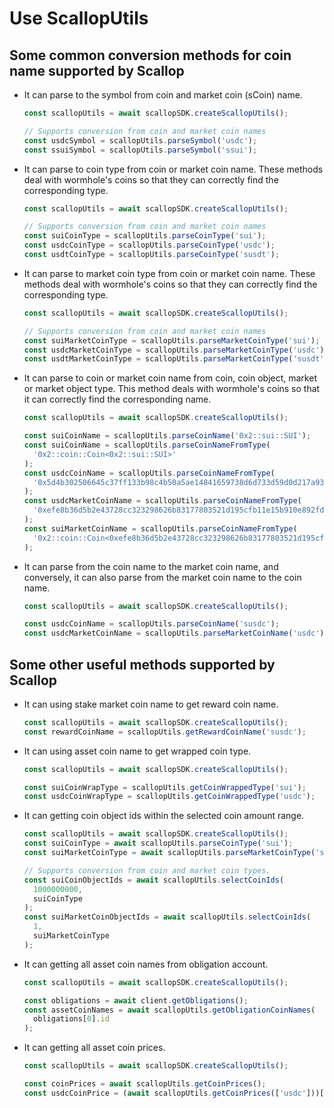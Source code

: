 # Use ScallopUtils

## Some common conversion methods for coin name supported by Scallop

- It can parse to the symbol from coin and market coin (sCoin) name.

  ```typescript
  const scallopUtils = await scallopSDK.createScallopUtils();

  // Supports conversion from coin and market coin names
  const usdcSymbol = scallopUtils.parseSymbol('usdc');
  const ssuiSymbol = scallopUtils.parseSymbol('ssui');
  ```

- It can parse to coin type from coin or market coin name. These methods deal with
  wormhole's coins so that they can correctly find the corresponding type.

  ```typescript
  const scallopUtils = await scallopSDK.createScallopUtils();

  // Supports conversion from coin and market coin names
  const suiCoinType = scallopUtils.parseCoinType('sui');
  const usdcCoinType = scallopUtils.parseCoinType('usdc');
  const usdtCoinType = scallopUtils.parseCoinType('susdt');
  ```

- It can parse to market coin type from coin or market coin name. These methods deal with
  wormhole's coins so that they can correctly find the corresponding type.

  ```typescript
  const scallopUtils = await scallopSDK.createScallopUtils();

  // Supports conversion from coin and market coin names
  const suiMarketCoinType = scallopUtils.parseMarketCoinType('sui');
  const usdcMarketCoinType = scallopUtils.parseMarketCoinType('usdc');
  const usdtMarketCoinType = scallopUtils.parseMarketCoinType('susdt');
  ```

- It can parse to coin or market coin name from coin, coin object, market or market object type. This method deals with wormhole's coins so that it can correctly find the corresponding name.

  ```typescript
  const scallopUtils = await scallopSDK.createScallopUtils();

  const suiCoinName = scallopUtils.parseCoinName('0x2::sui::SUI');
  const suiCoinName = scallopUtils.parseCoinNameFromType(
    '0x2::coin::Coin<0x2::sui::SUI>'
  );
  const usdcCoinName = scallopUtils.parseCoinNameFromType(
    '0x5d4b302506645c37ff133b98c4b50a5ae14841659738d6d733d59d0d217a93bf::coin::COIN'
  );
  const usdcMarketCoinName = scallopUtils.parseCoinNameFromType(
    '0xefe8b36d5b2e43728cc323298626b83177803521d195cfb11e15b910e892fddf::reserve::MarketCoin<0x2::sui::SUI>'
  );
  const suiMarketCoinName = scallopUtils.parseCoinNameFromType(
    '0x2::coin::Coin<0xefe8b36d5b2e43728cc323298626b83177803521d195cfb11e15b910e892fddf::reserve::MarketCoin<0x2::sui::SUI>>'
  );
  ```

- It can parse from the coin name to the market coin name, and conversely, it can also parse from the market coin name to the coin name.

  ```typescript
  const scallopUtils = await scallopSDK.createScallopUtils();

  const usdcCoinName = scallopUtils.parseCoinName('susdc');
  const usdcMarketCoinName = scallopUtils.parseMarketCoinName('usdc');
  ```

## Some other useful methods supported by Scallop

- It can using stake market coin name to get reward coin name.

  ```typescript
  const scallopUtils = await scallopSDK.createScallopUtils();
  const rewardCoinName = scallopUtils.getRewardCoinName('susdc');
  ```

- It can using asset coin name to get wrapped coin type.

  ```typescript
  const scallopUtils = await scallopSDK.createScallopUtils();

  const suiCoinWrapType = scallopUtils.getCoinWrappedType('sui');
  const usdcCoinWrapType = scallopUtils.getCoinWrappedType('usdc');
  ```

- It can getting coin object ids within the selected coin amount range.

  ```typescript
  const scallopUtils = await scallopSDK.createScallopUtils();
  const suiCoinType = await scallopUtils.parseCoinType('sui');
  const suiMarketCoinType = await scallopUtils.parseMarketCoinType('ssui');

  // Supports conversion from coin and market coin types.
  const suiCoinObjectIds = await scallopUtils.selectCoinIds(
    1000000000,
    suiCoinType
  );
  const suiMarketCoinObjectIds = await scallopUtils.selectCoinIds(
    1,
    suiMarketCoinType
  );
  ```

- It can getting all asset coin names from obligation account.

  ```typescript
  const scallopUtils = await scallopSDK.createScallopUtils();

  const obligations = await client.getObligations();
  const assetCoinNames = await scallopUtils.getObligationCoinNames(
    obligations[0].id
  );
  ```

- It can getting all asset coin prices.

  ```typescript
  const scallopUtils = await scallopSDK.createScallopUtils();

  const coinPrices = await scallopUtils.getCoinPrices();
  const usdcCoinPrice = (await scallopUtils.getCoinPrices(['usdc']))['usdc'];
  ```
